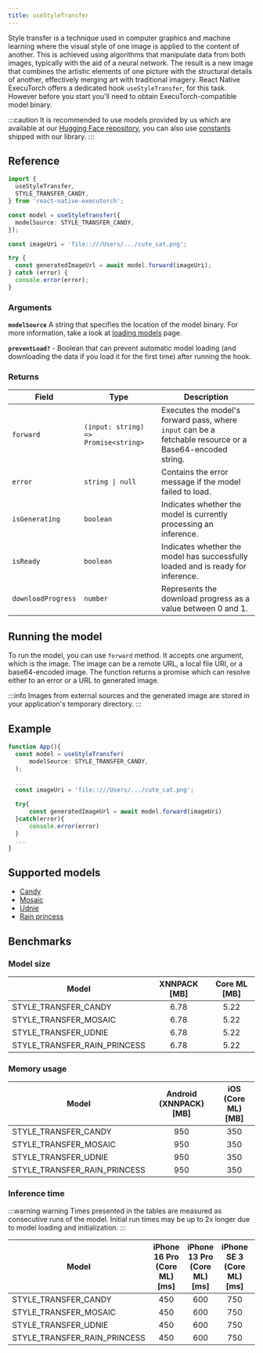 ```yaml
---
title: useStyleTransfer
---
```


Style transfer is a technique used in computer graphics and machine learning where the visual style of one image is applied to the content of another. This is achieved using algorithms that manipulate data from both images, typically with the aid of a neural network. The result is a new image that combines the artistic elements of one picture with the structural details of another, effectively merging art with traditional imagery. React Native ExecuTorch offers a dedicated hook `useStyleTransfer`, for this task. However before you start you'll need to obtain ExecuTorch-compatible model binary.

:::caution
It is recommended to use models provided by us which are available at our [Hugging Face repository](https://huggingface.co/software-mansion/react-native-executorch-style-transfer-candy), you can also use [constants](https://github.com/software-mansion/react-native-executorch/tree/main/src/constants/modelUrls.ts) shipped with our library.
:::

## Reference

```typescript
import {
  useStyleTransfer,
  STYLE_TRANSFER_CANDY,
} from 'react-native-executorch';

const model = useStyleTransfer({
  modelSource: STYLE_TRANSFER_CANDY,
});

const imageUri = 'file::///Users/.../cute_cat.png';

try {
  const generatedImageUrl = await model.forward(imageUri);
} catch (error) {
  console.error(error);
}
```

### Arguments

**`modelSource`**
A string that specifies the location of the model binary. For more information, take a look at [loading models](../fundamentals/loading-models.md) page.

**`preventLoad?`** - Boolean that can prevent automatic model loading (and downloading the data if you load it for the first time) after running the hook.

### Returns

| Field              | Type                                 | Description                                                                                              |
| ------------------ | ------------------------------------ | -------------------------------------------------------------------------------------------------------- |
| `forward`          | `(input: string) => Promise<string>` | Executes the model's forward pass, where `input` can be a fetchable resource or a Base64-encoded string. |
| `error`            | <code>string &#124; null</code>      | Contains the error message if the model failed to load.                                                  |
| `isGenerating`     | `boolean`                            | Indicates whether the model is currently processing an inference.                                        |
| `isReady`          | `boolean`                            | Indicates whether the model has successfully loaded and is ready for inference.                          |
| `downloadProgress` | `number`                             | Represents the download progress as a value between 0 and 1.                                             |

## Running the model

To run the model, you can use `forward` method. It accepts one argument, which is the image. The image can be a remote URL, a local file URI, or a base64-encoded image. The function returns a promise which can resolve either to an error or a URL to generated image.

:::info
Images from external sources and the generated image are stored in your application's temporary directory.
:::

## Example

```typescript
function App(){
  const model = useStyleTransfer(
      modelSource: STYLE_TRANSFER_CANDY,
  );

  ...
  const imageUri = 'file::///Users/.../cute_cat.png';

  try{
      const generatedImageUrl = await model.forward(imageUri)
  }catch(error){
      console.error(error)
  }
  ...
}
```

## Supported models

- [Candy](https://github.com/pytorch/examples/tree/main/fast_neural_style)
- [Mosaic](https://github.com/pytorch/examples/tree/main/fast_neural_style)
- [Udnie](https://github.com/pytorch/examples/tree/main/fast_neural_style)
- [Rain princess](https://github.com/pytorch/examples/tree/main/fast_neural_style)

## Benchmarks

### Model size

| Model                        | XNNPACK [MB] | Core ML [MB] |
| ---------------------------- | :----------: | :----------: |
| STYLE_TRANSFER_CANDY         |     6.78     |     5.22     |
| STYLE_TRANSFER_MOSAIC        |     6.78     |     5.22     |
| STYLE_TRANSFER_UDNIE         |     6.78     |     5.22     |
| STYLE_TRANSFER_RAIN_PRINCESS |     6.78     |     5.22     |

### Memory usage

| Model                        | Android (XNNPACK) [MB] | iOS (Core ML) [MB] |
| ---------------------------- | :--------------------: | :----------------: |
| STYLE_TRANSFER_CANDY         |          950           |        350         |
| STYLE_TRANSFER_MOSAIC        |          950           |        350         |
| STYLE_TRANSFER_UDNIE         |          950           |        350         |
| STYLE_TRANSFER_RAIN_PRINCESS |          950           |        350         |

### Inference time

:::warning warning
Times presented in the tables are measured as consecutive runs of the model. Initial run times may be up to 2x longer due to model loading and initialization.
:::

| Model                        | iPhone 16 Pro (Core ML) [ms] | iPhone 13 Pro (Core ML) [ms] | iPhone SE 3 (Core ML) [ms] | Samsung Galaxy S24 (XNNPACK) [ms] | OnePlus 12 (XNNPACK) [ms] |
| ---------------------------- | :--------------------------: | :--------------------------: | :------------------------: | :-------------------------------: | :-----------------------: |
| STYLE_TRANSFER_CANDY         |             450              |             600              |            750             |               1650                |           1800            |
| STYLE_TRANSFER_MOSAIC        |             450              |             600              |            750             |               1650                |           1800            |
| STYLE_TRANSFER_UDNIE         |             450              |             600              |            750             |               1650                |           1800            |
| STYLE_TRANSFER_RAIN_PRINCESS |             450              |             600              |            750             |               1650                |           1800            |
